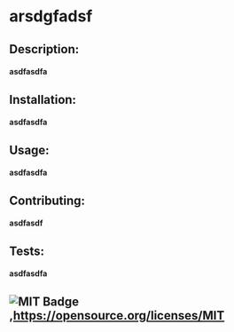 
  # arsdgfadsf
  
  ## Description: 

  #### asdfasdfa

  ## Installation: 

  #### asdfasdfa
 
  ## Usage: 

  #### asdfasdfa
  
  ## Contributing: 

  #### asdfasdf
  
  ## Tests: 

  #### asdfasdfa

  ## ![MIT Badge](https://img.shields.io/badge/License-MIT-yellow.svg),https://opensource.org/licenses/MIT
